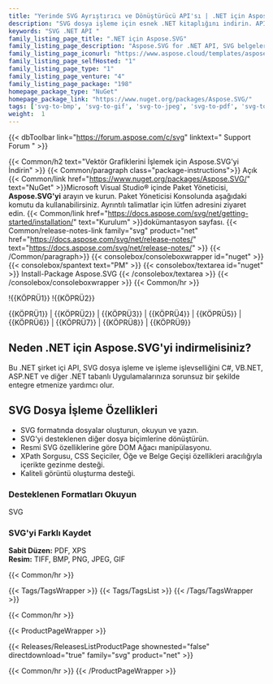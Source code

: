 ```yaml
---
title: "Yerinde SVG Ayrıştırıcı ve Dönüştürücü API'sı | .NET için Aspose.SVG"
description: "SVG dosya işleme için esnek .NET kitaplığını indirin. API, SVG dosyalarını kolayca yükleyebilir, kaydedebilir ve dönüştürebilir, ayrıca Belge Nesne Modeli (DOM) aracılığıyla dosya öğelerini okuyabilir ve arasında geçiş yapabilir."
keywords: "SVG .NET API "
family_listing_page_title: ".NET için Aspose.SVG"
family_listing_page_description: "Aspose.SVG for .NET API, SVG belgelerinin işlenmesi ve oluşturulması için çok çeşitli özellikler sağlamak üzere tasarlanmıştır. Belge Nesne Modeli (DOM), resmi SVG spesifikasyonlarıyla tamamen uyumludur ve SVG düğümleri ve özellikleri üzerinde tam kontrole sahip olmanızı sağlar. Belge ağacını kolayca değiştirebilir, düğüm ekleyip çıkarabilir, düğüm özelliklerini değiştirebilir, resmi özelliklerde açıklandığı gibi filtreler ve komut dosyaları uygulayabilirsiniz. API, SVG belgenizi PDF'ye ve BMP, PNG, JPEG ve GIF gibi popüler görüntü biçimlerine dönüştürmenize olanak tanır."
family_listing_page_iconurl: "https://www.aspose.cloud/templates/aspose/App_Themes/V3/images/svg/272x272/aspose_svg-for-net.png"
family_listing_page_selfHosted: "1"
family_listing_page_type: "1"
family_listing_page_venture: "4"
family_listing_page_package: "198"
homepage_package_type: "NuGet"
homepage_package_link: "https://www.nuget.org/packages/Aspose.SVG/"
tags: ['svg-to-bmp', 'svg-to-gif', 'svg-to-jpeg', 'svg-to-pdf', 'svg-to-png', 'svg-to-tiff', 'svg-to-xps', 'png-to-svg', 'jpg-to-svg']
weight:  1
---
```


{{< dbToolbar link="https://forum.aspose.com/c/svg" linktext=" Support Forum " >}}

{{< Common/h2 text="Vektör Grafiklerini İşlemek için Aspose.SVG'yi İndirin"  >}}
{{< Common/paragraph class="package-instructions">}}
Açık
{{< Common/link href="https://www.nuget.org/packages/Aspose.SVG/" text="NuGet"  >}}Microsoft Visual Studio® içinde Paket Yöneticisi, <b>Aspose.SVG'yi</b> arayın ve kurun. Paket Yöneticisi Konsolunda aşağıdaki komutu da kullanabilirsiniz. Ayrıntılı talimatlar için lütfen adresini ziyaret edin.
{{< Common/link href="https://docs.aspose.com/svg/net/getting-started/installation/" text="Kurulum"  >}}dokümantasyon sayfası.
{{< Common/release-notes-link family="svg" product="net" href="https://docs.aspose.com/svg/net/release-notes/" text="https://docs.aspose.com/svg/net/release-notes/"  >}}
{{< /Common/paragraph>}}
{{< consolebox/consoleboxwrapper id="nuget" >}}
       {{< consolebox/spantext text="PM" >}}
       {{< consolebox/textarea id="nuget" >}} Install-Package Aspose.SVG {{< /consolebox/textarea >}}
{{< /consolebox/consoleboxwrapper >}}
{{< Common/hr >}}

!{{KÖPRÜ1}} !{{KÖPRÜ2}}

{{KÖPRÜ1}} | {{KÖPRÜ2}} | {{KÖPRÜ3}} | {{KÖPRÜ4}} | {{KÖPRÜ5}} | {{KÖPRÜ6}} | {{KÖPRÜ7}} | {{KÖPRÜ8}} | {{KÖPRÜ9}}

## Neden .NET için Aspose.SVG'yi indirmelisiniz?

Bu .NET şirket içi API, SVG dosya işleme ve işleme işlevselliğini C#, VB.NET, ASP.NET ve diğer .NET tabanlı Uygulamalarınıza sorunsuz bir şekilde entegre etmenize yardımcı olur.

## SVG Dosya İşleme Özellikleri

- SVG formatında dosyalar oluşturun, okuyun ve yazın.
- SVG'yi desteklenen diğer dosya biçimlerine dönüştürün.
- Resmi SVG özelliklerine göre DOM Ağacı manipülasyonu.
- XPath Sorgusu, CSS Seçiciler, Öğe ve Belge Geçişi özellikleri aracılığıyla içerikte gezinme desteği.
- Kaliteli görüntü oluşturma desteği.

### Desteklenen Formatları Okuyun

SVG

### SVG'yi Farklı Kaydet

**Sabit Düzen:** PDF, XPS\
**Resim:** TIFF, BMP, PNG, JPEG, GIF

{{< Common/hr >}}

{{< Tags/TagsWrapper >}}
 {{< Tags/TagsList >}}
{{< /Tags/TagsWrapper >}}

{{< Common/hr >}}

{{< ProductPageWrapper >}}
<!-- ReleasesListProductPage-->
   {{< Releases/ReleasesListProductPage shownested="false"  directdownload="true" family="svg" product="net" >}}
<!-- /ReleasesListProductPage-->
{{< Common/hr >}}
{{< /ProductPageWrapper >}}

